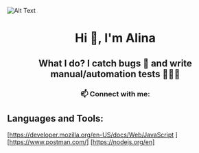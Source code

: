 ![Alt Text](https://www.lambdatest.com/resources/images/Software-Test-Management.gif)

 <h1 align="center"> Hi 👋, I'm Alina </h1>
 
 <h2 align="center">  What I do? I catch bugs 🐞 and write manual/automation tests 👩🏼‍💻 </h2>
 <h3 align="center"> 📫 Connect with me: </h3>

## Languages and Tools: 
[https://developer.mozilla.org/en-US/docs/Web/JavaScript ]
[https://www.postman.com/]
[https://nodejs.org/en]


<!--
**AniteiAlina/AniteiAlina** is a ✨ _special_ ✨ repository because its `README.md` (this file) appears on your GitHub profile.
 
  ## A passionate Software QA Tester

📫 Connect with me: https://www.linkedin.com/in/alina-anitei/



Here are some ideas to get you started:

- 🔭 I’m currently working on ...
- 🌱 I’m currently learning ...
- 👯 I’m looking to collaborate on ...
- 🤔 I’m looking for help with ...
- 💬 Ask me about ...
- 📫 Connect with me: https://www.linkedin.com/in/alina-anitei/
- 😄 Pronouns: ...
- ⚡ Fun fact: ...
-->
